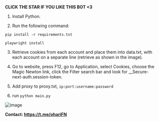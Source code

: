**CLICK THE STAR IF YOU LIKE THIS BOT <3**

1. Install Python.

2. Run the following command:

``pip install -r requirements.txt``

``playwright install``

3. Retrieve cookies from each account and place them into data.txt, with each account on a separate line (retrieve as shown in the image).

4. Go to website, press F12, go to Application, select Cookies, choose the Magic Newton link, click the Filter search bar and look for __Secure-next-auth.session-token.
5. Add proxy to proxy.txt, `ip:port:username:password`
6. run ``python main.py``

 ![image](https://github.com/user-attachments/assets/eacc91df-3616-4a57-8d68-44fe312f32ad)


 **Contact: https://t.me/ohariFN**
